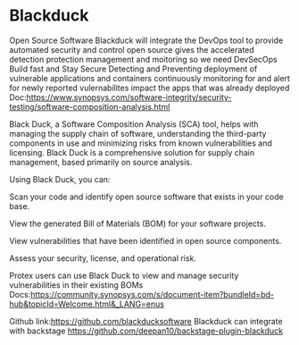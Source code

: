 # Blackduck
Open Source Software
Blackduck will integrate the DevOps tool to provide automated security and control open source gives the accelerated detection protection management and moitoring so we need DevSecOps
Build fast and Stay Secure
Detecting and Preventing  deployment of vulnerable applications and containers
continuously monitoring for and alert for newly reported vulernabilites impact the apps that was already deployed 
Doc:https://www.synopsys.com/software-integrity/security-testing/software-composition-analysis.html

Black Duck, a Software Composition Analysis (SCA) tool, helps with managing the supply chain of software, understanding the third-party components in use and minimizing risks from known vulnerabilities and licensing. Black Duck is a comprehensive solution for supply chain management, based primarily on source analysis.

Using Black Duck, you can:

Scan your code and identify open source software that exists in your code base.

View the generated Bill of Materials (BOM) for your software projects.

View vulnerabilities that have been identified in open source components.

Assess your security, license, and operational risk.

Protex users can use Black Duck to view and manage security vulnerabilities in their existing BOMs
Docs:https://community.synopsys.com/s/document-item?bundleId=bd-hub&topicId=Welcome.html&_LANG=enus

Github link:https://github.com/blackducksoftware
Blackduck can integrate with backstage https://github.com/deepan10/backstage-plugin-blackduck
